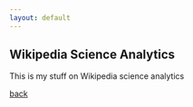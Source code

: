 ```yaml
---
layout: default
---
```


## Wikipedia Science Analytics

This is my stuff on Wikipedia science analytics

[back](./)

